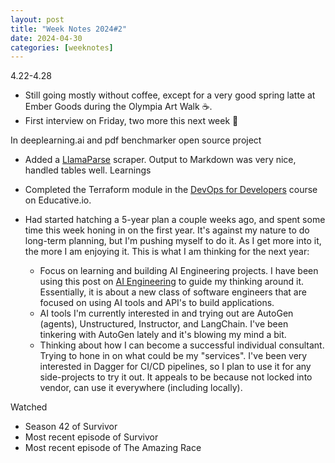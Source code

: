 ```yaml
---
layout: post
title: "Week Notes 2024#2"
date: 2024-04-30
categories: [weeknotes]
---
```

4.22-4.28

- Still going mostly without coffee, except for a very good spring latte at Ember Goods during the Olympia Art Walk ☕.
- First interview on Friday, two more this next week 🤞

In deeplearning.ai and pdf benchmarker open source project
- Added a [LlamaParse](https://www.llamaindex.ai/blog/introducing-llamacloud-and-llamaparse-af8cedf9006b) scraper. Output to Markdown was very nice, handled tables well.
Learnings
- Completed the Terraform module in the [DevOps for Developers](https://www.educative.io/path/devops-for-developers) course on Educative.io.

- Had started hatching a 5-year plan a couple weeks ago, and spent some time this week honing in on the first year. It's against my nature to do long-term planning, but I'm pushing myself to do it. As I get more into it, the more I am enjoying it. This is what I am thinking for the next year:
	- Focus on learning and building AI Engineering projects. I have been using this post on [AI Engineering](https://www.latent.space/p/ai-engineer) to guide my thinking around it. Essentially, it is about a new class of software engineers that are focused on using AI tools and API's to build applications.
	- AI tools I'm currently interested in and trying out are AutoGen (agents), Unstructured, Instructor, and LangChain. I've been tinkering with AutoGen lately and it's blowing my mind a bit.
	- Thinking about how I can become a successful individual consultant. Trying to hone in on what could be my "services". I've been very interested in Dagger for CI/CD pipelines, so I plan to use it for any side-projects to try it out. It appeals to be because not locked into vendor, can use it everywhere (including locally).

Watched
- Season 42 of Survivor
- Most recent episode of Survivor
- Most recent episode of The Amazing Race